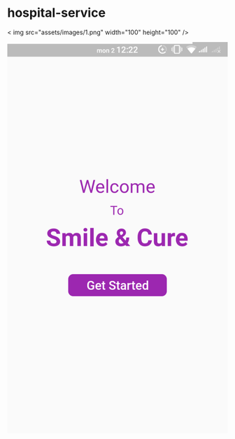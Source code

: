 # hospital-service

< img src="assets/images/1.png" width="100" height="100" />

![](assets/images/1.png)
